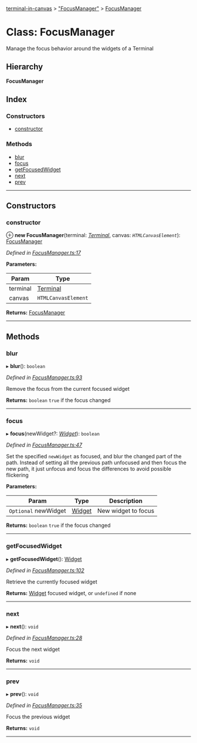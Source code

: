 [terminal-in-canvas](../README.md) > ["FocusManager"](../modules/_focusmanager_.md) > [FocusManager](../classes/_focusmanager_.focusmanager.md)

# Class: FocusManager

Manage the focus behavior around the widgets of a Terminal

## Hierarchy

**FocusManager**

## Index

### Constructors

* [constructor](_focusmanager_.focusmanager.md#constructor)

### Methods

* [blur](_focusmanager_.focusmanager.md#blur)
* [focus](_focusmanager_.focusmanager.md#focus)
* [getFocusedWidget](_focusmanager_.focusmanager.md#getfocusedwidget)
* [next](_focusmanager_.focusmanager.md#next)
* [prev](_focusmanager_.focusmanager.md#prev)

---

## Constructors

<a id="constructor"></a>

###  constructor

⊕ **new FocusManager**(terminal: *[Terminal](_terminal_.terminal.md)*, canvas: *`HTMLCanvasElement`*): [FocusManager](_focusmanager_.focusmanager.md)

*Defined in [FocusManager.ts:17](https://github.com/danikaze/terminal-in-canvas/blob/6bf63ab/src/FocusManager.ts#L17)*

**Parameters:**

| Param | Type |
| ------ | ------ |
| terminal | [Terminal](_terminal_.terminal.md) |
| canvas | `HTMLCanvasElement` |

**Returns:** [FocusManager](_focusmanager_.focusmanager.md)

___

## Methods

<a id="blur"></a>

###  blur

▸ **blur**(): `boolean`

*Defined in [FocusManager.ts:93](https://github.com/danikaze/terminal-in-canvas/blob/6bf63ab/src/FocusManager.ts#L93)*

Remove the focus from the current focused widget

**Returns:** `boolean`
`true` if the focus changed

___
<a id="focus"></a>

###  focus

▸ **focus**(newWidget?: *[Widget](_widget_.widget.md)*): `boolean`

*Defined in [FocusManager.ts:47](https://github.com/danikaze/terminal-in-canvas/blob/6bf63ab/src/FocusManager.ts#L47)*

Set the specified `newWidget` as focused, and blur the changed part of the path. Instead of setting all the previous path unfocused and then focus the new path, it just unfocus and focus the differences to avoid possible flickering

**Parameters:**

| Param | Type | Description |
| ------ | ------ | ------ |
| `Optional` newWidget | [Widget](_widget_.widget.md) |  New widget to focus |

**Returns:** `boolean`
`true` if the focus changed

___
<a id="getfocusedwidget"></a>

###  getFocusedWidget

▸ **getFocusedWidget**(): [Widget](_widget_.widget.md)

*Defined in [FocusManager.ts:102](https://github.com/danikaze/terminal-in-canvas/blob/6bf63ab/src/FocusManager.ts#L102)*

Retrieve the currently focused widget

**Returns:** [Widget](_widget_.widget.md)
focused widget, or `undefined` if none

___
<a id="next"></a>

###  next

▸ **next**(): `void`

*Defined in [FocusManager.ts:28](https://github.com/danikaze/terminal-in-canvas/blob/6bf63ab/src/FocusManager.ts#L28)*

Focus the next widget

**Returns:** `void`

___
<a id="prev"></a>

###  prev

▸ **prev**(): `void`

*Defined in [FocusManager.ts:35](https://github.com/danikaze/terminal-in-canvas/blob/6bf63ab/src/FocusManager.ts#L35)*

Focus the previous widget

**Returns:** `void`

___

